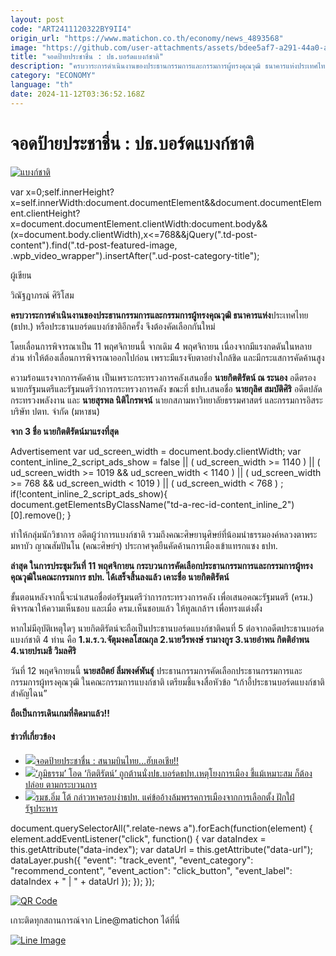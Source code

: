 ```yaml
---
layout: post
code: "ART2411120322BY9II4"
origin_url: "https://www.matichon.co.th/economy/news_4893568"
image: "https://github.com/user-attachments/assets/bdee5af7-a291-44a0-a612-e11612818f74"
title: "จอดป้ายประชาชื่น : ปธ.บอร์ดแบงก์ชาติ"
description: "ครบวาระการดำเนินงานของประธานกรรมการและกรรมการผู้ทรงคุณวุฒิ ธนาคารแห่งประเทศไทย (ธปท.) หรือประธานบอร์ดแบงก์ชาติอีกครั้ง จึงต้องคัดเลือกกันใหม่"
category: "ECONOMY"
language: "th"
date: 2024-11-12T03:36:52.168Z
---
```


# จอดป้ายประชาชื่น : ปธ.บอร์ดแบงก์ชาติ

[![แบงก์ชาติ](https://www.matichon.co.th/wp-content/uploads/2024/11/bankthai.jpg "bankthai")](https://www.matichon.co.th/wp-content/uploads/2024/11/bankthai.jpg)

var x=0;self.innerHeight?x=self.innerWidth:document.documentElement&&document.documentElement.clientHeight?x=document.documentElement.clientWidth:document.body&&(x=document.body.clientWidth),x<=768&&jQuery(".td-post-content").find(".td-post-featured-image, .wpb\_video\_wrapper").insertAfter(".ud-post-category-title");

ผู้เขียน

วิณัฐฏาภรณ์ ศิริโสม

**ครบวาระการดำเนินงานของประธานกรรมการและกรรมการผู้ทรงคุณวุฒิ ธนาคารแห่ง**ประเทศไทย (ธปท.) หรือประธานบอร์ดแบงก์ชาติอีกครั้ง จึงต้องคัดเลือกกันใหม่

โดยเลื่อนการพิจารณาเป็น 11 พฤศจิกายนนี้ จากเดิม 4 พฤศจิกายน เนื่องจากมีแรงกดดันในหลายส่วน ทำให้ต้องเลื่อนการพิจารณาออกไปก่อน เพราะมีแรงจับตาอย่างใกล้ชิด และมีกระแสการคัดค้านสูง

ความร้อนแรงจากการคัดค้าน เป็นเพราะกระทรวงการคลังเสนอชื่อ **นายกิตติรัตน์ ณ ระนอง** อดีตรองนายกรัฐมนตรีและรัฐมนตรีว่าการกระทรวงการคลัง ขณะที่ ธปท.เสนอชื่อ **นายกุลิศ สมบัติศิริ** อดีตปลัดกระทรวงพลังงาน และ **นายสุรพล นิติไกรพจน์** นายกสภามหาวิทยาลัยธรรมศาสตร์ และกรรมการอิสระ บริษัท ปตท. จำกัด (มหาชน)

**จาก 3 ชื่อ นายกิตติรัตน์มาแรงที่สุด**

Advertisement var ud\_screen\_width = document.body.clientWidth; var content\_inline\_2\_script\_ads\_show = false || ( ud\_screen\_width >= 1140 ) || ( ud\_screen\_width >= 1019 && ud\_screen\_width < 1140 ) || ( ud\_screen\_width >= 768 && ud\_screen\_width < 1019 ) || ( ud\_screen\_width < 768 ) ; if(!content\_inline\_2\_script\_ads\_show){ document.getElementsByClassName("td-a-rec-id-content\_inline\_2")\[0\].remove(); }

ทำให้กลุ่มนักวิชาการ อดีตผู้ว่าการแบงก์ชาติ รวมถึงคณะศิษยานุศิษย์ที่น้อมนำธรรมองค์หลวงตาพระมหาบัว ญาณสัมปันโน (คณะศิษย์ฯ) ประกาศจุดยืนคัดค้านการเมืองเข้าแทรกแซง ธปท.

**ล่าสุด ในการประชุมวันที่ 11 พฤศจิกายน กระบวนการคัดเลือกประธานกรรมการและกรรมการผู้ทรงคุณวุฒิในคณะกรรมการ ธปท. ได้เสร็จสิ้นลงแล้ว เคาะชื่อ นายกิตติรัตน์**

ขั้นตอนหลังจากนี้จะนำเสนอชื่อต่อรัฐมนตรีว่าการกระทรวงการคลัง เพื่อเสนอคณะรัฐมนตรี (ครม.) พิจารณาให้ความเห็นชอบ และเมื่อ ครม.เห็นชอบแล้ว ให้ทูลเกล้าฯ เพื่อทรงแต่งตั้ง

หากไม่มีอุบัติเหตุใดๆ นายกิตติรัตน์จะถือเป็นประธานบอร์ดแบงก์ชาติคนที่ 5 ต่อจากอดีตประธานบอร์ดแบงก์ชาติ 4 ท่าน คือ **1.ม.ร.ว.จัตุมงคลโสณกุล 2.นายวีรพงษ์ รามางกูร 3.นายอำพน กิตติอำพน 4.นายปรเมธี วิมลศิริ**  

วันที่ 12 พฤศจิกายนนี้ **นายสถิตย์ ลิ่มพงศ์พันธุ์** ประธานกรรมการคัดเลือกประธานกรรมการและกรรมการผู้ทรงคุณวุฒิ ในคณะกรรมการแบงก์ชาติ เตรียมชี้แจงสื่อหัวข้อ “เก้าอี้ประธานบอร์ดแบงก์ชาติสำคัญไฉน”

**ถือเป็นการเดินเกมที่คิดมาแล้ว!!**

#### ข่าวที่เกี่ยวข้อง

*   [![](https://www.matichon.co.th/wp-content/uploads/2024/11/hub.jpg)จอดป้ายประชาชื่น : สนามบินไทย…ฮับเอเชีย!!](https://www.matichon.co.th/economy/news_4882120)
*   [![](https://www.matichon.co.th/wp-content/uploads/2024/11/pk728.jpg)‘ภูมิธรรม’ โอด ‘กิตติรัตน์’ ถูกต้านนั่งปธ.บอร์ดธปท.เหตุโยงการเมือง ชี้แม้เหมาะสม ก็ต้องปล่อย ตามกระบวนการ](https://www.matichon.co.th/politics/news_4881362)
*   [![](https://www.matichon.co.th/wp-content/uploads/2024/11/ihv4-wed.jpg)รมช.อิ่ม โต้ กล่าวหาครอบงำธปท. แค่ข้ออ้างล้มพรรคการเมืองจากการเลือกตั้ง ฝักใฝ่รัฐประหาร](https://www.matichon.co.th/politics/news_4880721)

document.querySelectorAll(".relate-news a").forEach(function(element) { element.addEventListener("click", function() { var dataIndex = this.getAttribute("data-index"); var dataUrl = this.getAttribute("data-url"); dataLayer.push({ "event": "track\_event", "event\_category": "recommend\_content", "event\_action": "click\_button", "event\_label": dataIndex + " | " + dataUrl }); }); });

[![QR Code](https://www.matichon.co.th/wp-content/uploads/2023/07/wob1371z.jpg)](https://lin.ee/ht0nDxX)

เกาะติดทุกสถานการณ์จาก Line@matichon ได้ที่นี่

[![Line Image](https://www.matichon.co.th/wp-content/uploads/2023/07/th.png)](https://lin.ee/ht0nDxX)